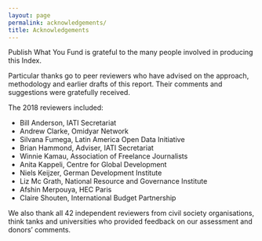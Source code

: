 ```yaml
---
layout: page
permalink: acknowledgements/
title: Acknowledgements
---
```


Publish What You Fund is grateful to the many people involved in producing this Index.

Particular thanks go to peer reviewers who have advised on the approach, methodology and earlier drafts of this report. Their comments and suggestions were gratefully received.

The 2018 reviewers included:

 * Bill Anderson, IATI Secretariat
 * Andrew Clarke, Omidyar Network
 * Silvana Fumega, Latin America Open Data Initiative
 * Brian Hammond, Adviser, IATI Secretariat
 * Winnie Kamau, Association of Freelance Journalists
 * Anita Kappeli, Centre for Global Development
 * Niels Keijzer, German Development Institute
 * Liz Mc Grath, National Resource and Governance Institute
 * Afshin Merpouya, HEC Paris
 * Claire Shouten, International Budget Partnership

We also thank all 42 independent reviewers from civil society organisations, think tanks and universities who provided feedback on our assessment and donors’ comments.
